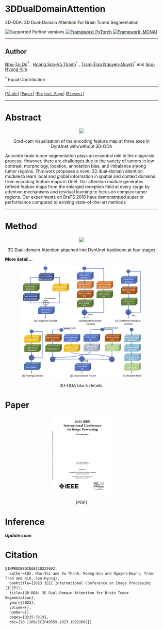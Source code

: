 # 3DDualDomainAttention
3D-DDA: 3D Dual-Domain Attention For Brain Tumor Segmentation

![Supported Python versions](https://raw.githubusercontent.com/Project-MONAI/MONAI/dev/docs/images/python.svg)
[![Framework: PyTorch](https://img.shields.io/badge/Framework-PyTorch-orange.svg)](https://pytorch.org/)
[![Framework: MONAI](https://img.shields.io/badge/Framework-MONAI-green.svg)](https://monai.io/)

---

## Author

[Nhu-Tai Do](https://dntai.vneasy.net/)<sup>&dagger;</sup> , [Hoang Son-Vo Thanh](https://sonvth.vercel.app/about)<sup>&dagger;</sup> , [Tram-Tran Nguyen-Quynh]()<sup>&dagger;</sup>  and [Soo-Hyung Kim]()

<sup>&dagger;</sup> Equal Contribution

---
[[`Slide`]()]
[[`Paper`]()]
[[`Project Page`](https://www.sowwn.dev/pub-dualdomain)]
[[`Present`]()]


---

# Abstract


<div align="center">
<img width=300 src= "static/fig1_demo_(1).png"/>
<p align="center"> Grad-cam visualization of the encoding feature map at three axes in DynUnet with/without 3D-DDA </p>
</div>

Accurate brain tumor segmentation plays an essential role in the diagnosis process. However, there are challenges due to the variety of tumors in low contrast, morphology, location, annotation bias, and imbalance among tumor regions. This work proposes a novel 3D dual-domain attention module to learn local and global information in spatial and context domains from encoding feature maps in Unet. Our attention module generates refined feature maps from the enlarged reception field at every stage by attention mechanisms and residual learning to focus on complex tumor regions. Our experiments on BraTS 2018 have demonstrated superior performance compared to existing state-of-the-art methods

---
# Method

<div align="center">
<img width=400 src= "static/fig2_overview.png"/>
<p> 3D Dual-domain Attention attached into DynUnet backbone at four stages </p>
</div>

**More detail…**

<div align="center">
<img width=400 src= "static/fig3_details.png"/>
<p> 3D-DDA block details. </p>
</div>

# Paper
<div align="center">
<img width=200 src= "static/067757__80685.png" href="https://1drv.ms/b/s!ArlplJhiPYx6gnw8_jQHEYPu2_sc?e=dSPoOn"/>
<p href="https://1drv.ms/b/s!ArlplJhiPYx6gnw8_jQHEYPu2_sc?e=dSPoOn">[PDF]</p>
</div>

# Inference
***Update soon***

# Citation

```
@INPROCEEDINGS{10222602,
  author={Do, Nhu-Tai and Vo-Thanh, Hoang-Son and Nguyen-Quynh, Tram-Tran and Kim, Soo-Hyung},
  booktitle={2023 IEEE International Conference on Image Processing (ICIP)}, 
  title={3D-DDA: 3D Dual-Domain Attention for Brain Tumor Segmentation}, 
  year={2023},
  volume={},
  number={},
  pages={3215-3219},
  doi={10.1109/ICIP49359.2023.10222602}}
```